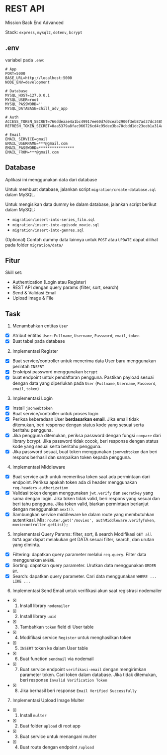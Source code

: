 # REST API
Mission Back End Advanced

Stack: `express`, `mysql2`, `dotenv`, `bcrypt`

## .env

variabel pada `.env`:
```
# App
PORT=5000
BASE_URL=http://localhost:5000
NODE_ENV=development

# Database
MYSQL_HOST=127.0.0.1
MYSQL_USER=root
MYSQL_PASSWORD=''
MYSQL_DATABASE=chill_adv_app

# Auth
ACCESS_TOKEN_SECRET=766ddeaae4a1bc49917ee60d7d0ceab2900f3eb87ad37dc34856e2b11679304b24ebfc7ccce5e3ed6f7ce33dca9bd3ed6c62bfb416f7a63e57b2d7adc88b715b
REFRESH_TOKEN_SECRET=0aa5379a8fac966726cd4c95dee3ba70cbdd1dc23eeb1a314a20e0ef9957407bc417fca3451188f67d02415e65bcf5588e933ae99750221ed4f173f3c9a5ba3b

# Email
EMAIL_SERVICE=gmail
EMAIL_USERNAME=***@gmail.com
EMAIL_PASSWORD=****************
EMAIL_FROM=***@gmail.com
```

## Database
Aplikasi ini menggunakan data dari database

Untuk membuat database, jalankan script `migration/create-database.sql` dalam MySQL.

Untuk mengisikan data dummy ke dalam database, jalankan script berikut dalam MySQL:
- `migration/insert-into-series_film.sql`
- `migration/insert-into-episode_movie.sql`
- `migration/insert-into-genres.sql`

(Optional) Contoh dummy data lainnya untuk `POST` atau `UPDATE` dapat dilihat pada folder `migration/data/`

## Fitur
Skill set:
- Authentication (Login atau Register)
- REST API dengan query params (filter, sort, search)
- Send & Validasi Email
- Upload image & File

## Task
1. Menambahkan entitas `User`

- [x] Atribut entitas `User`: `Fullname`, `Username`, `Password`, `email`, `token`
- [x] Buat tabel pada database

2. Implementasi Register
- [x] Buat service/controller untuk menerima data User baru menggunakan perintah `INSERT`
- [x] Enskripsi password menggunakan `bcrypt`
- [x] buat endpoint untuk pendaftaran pengguna. Pastikan payload sesuai dengan data yang diperlukan pada `User` (`Fullname`, `Username`, `Password`, `email`, `token`)

3. Implementasi Login
- [x] Install `jsonwebtoken`
- [x] Buat service/controller untuk proses login
- [x] Periksa keberadaan User **berdasarkan email**. Jika email tidak ditemukan, beri response dengan status kode yang sesuai serta beritahu pengguna.
- [x] Jika pengguna ditemukan, periksa password dengan fungsi `compare` dari library bcrypt. Jika password tidak cocok, beri response dengan status kode yang sesuai serta beritahu pengguna.
- [x] Jika password sesuai, buat token menggunakan `jsonwebtoken` dan beri respons berhasil dan sampaikan token kepada pengguna.

4. Implementasi Middleware
- [x] Buat service auth untuk memeriksa token saat ada permintaan dari endpoint. Periksa apakah token ada di header menggunakan `req.headers.authorization`
- [x] Validasi token dengan menggunakan `jwt.verify` dan `secretkey` yang sama dengan login. Jika token tidak valid, beri respons yang sesuai dan beri tahu pengguna. Jika token valid, biarkan permintaan berlanjut dengan menggunakan `next()`.
- [x] Sambungkan service middleware ke dalam route yang membutuhkan autentikasi. Mis:
        ```router.get('/movies', authMiddleware.verifyToken, moviecontroller.getList);```

5. Implementasi Query Params: filter, sort, & search
Modifikasi `GET all DATA` agar dapat melakukan get DATA sesuai filter, search, dan urutan yang diminta.
- [x] Filtering: dapatkan query parameter melalui `req.query`. Filter data menggunakan `WHERE`.
- [x] Sorting: dapatkan query parameter. Urutkan data menggunakan `ORDER BY`.
- [x] Search: dapatkan query parameter. Cari data menggunakan `WHERE ... LIKE ...`

6. Implementasi Send Email
untuk verifikasi akun saat registrasi
nodemailer
- [x] 1. Install library `nodemailer`
- [x] 2. Install library `uuid`
- [x] 3. Tambahkan `token` field di User table
- [x] 4. Modifikasi service `Register` untuk menghasilkan token
- [x] 5. `INSERT` token ke dalam User table
- [x] 6. Buat function `sendmail` via nodemail
- [x] 7. Buat service endpoint `verifikasi-email` dengan mengirimkan parameter token. Cari token dalam database. Jika tidak ditemukan, beri response `Invalid Verification Token`
- [x] 8. Jika berhasil beri response `Email Verified Successfully`

7. Implementasi Upload Image
Multer
- [x] 1. Install `multer`
- [x] 2. Buat folder `upload` di root app
- [x] 3. Buat service untuk menangani multer 
- [x] 4. Buat route dengan endpoint `/upload`
